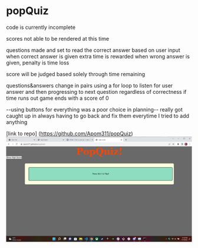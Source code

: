 # popQuiz

code is currently incomplete

scores not able to be rendered at this time


questions made and set to read the correct answer based on user input
when correct answer is given extra time is rewarded
when wrong answer is given, penalty is time loss

score will be judged based solely through time remaining

questions&answers change in pairs using a for loop to listen for user answer and then progressing to next question regardless of correctness
if time runs out game ends with a score of 0

--using buttons for everything was a poor choice in planning--
really got caught up in always having to go back and fix them everytime I tried to add anything



[link to repo] (https://github.com/Apom311/popQuiz)
![screenshot](./assets/images/screenshotQuiz.png)